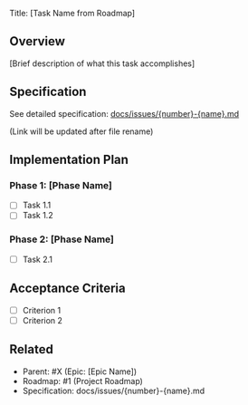Title: [Task Name from Roadmap]

## Overview

[Brief description of what this task accomplishes]

## Specification

See detailed specification: [docs/issues/{number}-{name}.md](../docs/issues/{number}-{name}.md)

(Link will be updated after file rename)

## Implementation Plan

### Phase 1: [Phase Name]

- [ ] Task 1.1
- [ ] Task 1.2

### Phase 2: [Phase Name]

- [ ] Task 2.1

## Acceptance Criteria

- [ ] Criterion 1
- [ ] Criterion 2

## Related

- Parent: #X (Epic: [Epic Name])
- Roadmap: #1 (Project Roadmap)
- Specification: docs/issues/{number}-{name}.md
